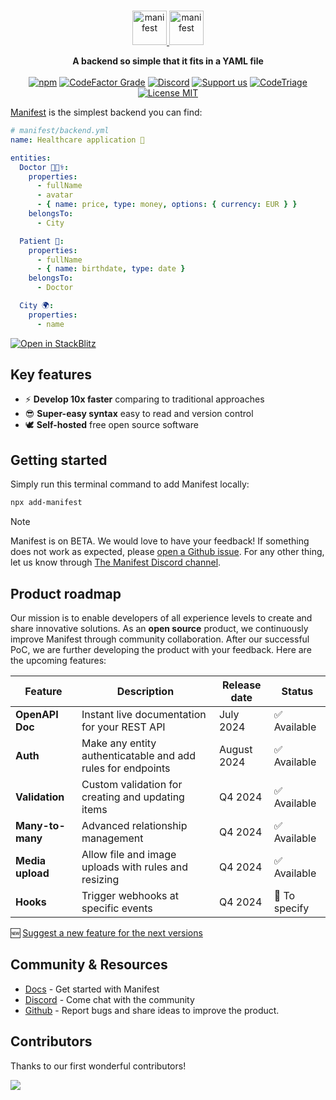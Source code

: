 <br>
<p align="center">
  <a href="https://manifest.build/#gh-light-mode-only">
    <img alt="manifest" src="https://manifest.build/assets/images/logo-transparent.svg" height="55px" alt="Manifest logo" title="Manifest - A backend so simple that it fits in a YAML file" />
  </a>
  <a href="https://manifest.build/#gh-dark-mode-only">
    <img alt="manifest" src="https://manifest.build/assets/images/logo-light.svg" height="55px" alt="Manifest logo" title="Manifest - A backend so simple that it fits in a YAML file" />
  </a>
</p>

<p align='center'>
<strong>A backend so simple that it fits in a YAML file</strong>
<br><br>
  <a href="https://www.npmjs.com/package/manifest" target="_blank"><img alt="npm" src="https://img.shields.io/npm/v/manifest"></a>
  <a href="https://www.codefactor.io/repository/github/mnfst/manifest" target="_blank"><img alt="CodeFactor Grade" src="https://img.shields.io/codefactor/grade/github/mnfst/manifest"></a>
  <a href="https://discord.com/invite/FepAked3W7" target="_blank"><img alt="Discord" src="https://img.shields.io/discord/1089907785178812499?label=discord"></a>
  <a href="https://opencollective.com/mnfst"  target="_blank"><img src="https://img.shields.io/badge/Support%20us-Open%20Collective-41B883.svg" alt="Support us"></a>
  <a href="https://www.codetriage.com/mnfst/manifest" target="_blank"><img alt="CodeTriage" src="https://www.codetriage.com/mnfst/manifest/badges/users.svg"></a>
  <a href="https://github.com/mnfst/manifest/blob/develop/LICENSE" target="_blank"><img alt="License MIT" src="https://img.shields.io/badge/licence-MIT-green"></a>
  <br>
</p>

[Manifest](https://manifest.build) is the simplest backend you can find:

```yaml
# manifest/backend.yml
name: Healthcare application 🏥

entities:
  Doctor 👩🏾‍⚕️:
    properties:
      - fullName
      - avatar
      - { name: price, type: money, options: { currency: EUR } }
    belongsTo:
      - City

  Patient 🤒:
    properties:
      - fullName
      - { name: birthdate, type: date }
    belongsTo:
      - Doctor

  City 🌍:
    properties:
      - name
```

<a href="https://stackblitz.com/fork/github/mnfst/manifest/tree/master/examples/main-demo?file=manifest/backend.yml" target="_blank"><img alt="Open in StackBlitz" src="https://developer.stackblitz.com/img/open_in_stackblitz.svg"></a>

## Key features

- ⚡ **Develop 10x faster** comparing to traditional approaches
- 😎 **Super-easy syntax** easy to read and version control
- 🕊️ **Self-hosted** free open source software

## Getting started

Simply run this terminal command to add Manifest locally:

```bash
npx add-manifest
```

> [!NOTE]  
> Manifest is on BETA. We would love to have your feedback! If something does not work as expected, please [open a Github issue](https://github.com/mnfst/manifest/issues/new/choose). For any other thing, let us know through [The Manifest Discord channel](https://discord.com/invite/FepAked3W7).

## Product roadmap

Our mission is to enable developers of all experience levels to create and share innovative solutions. As an **open source** product, we continuously improve Manifest through community collaboration. After our successful PoC, we are further developing the product with your feedback. Here are the upcoming features:

| Feature          | Description                                                 | Release date | Status        |
| ---------------- | ----------------------------------------------------------- | ------------ | ------------- |
| **OpenAPI Doc**  | Instant live documentation for your REST API                | July 2024    | ✅ Available  |
| **Auth**         | Make any entity authenticatable and add rules for endpoints | August 2024  | ✅ Available  |
| **Validation**   | Custom validation for creating and updating items           | Q4 2024      | ✅ Available  |
| **Many-to-many** | Advanced relationship management                            | Q4 2024      | ✅ Available  |
| **Media upload** | Allow file and image uploads with rules and resizing        | Q4 2024      | ✅ Available  |
| **Hooks**        | Trigger webhooks at specific events                         | Q4 2024      | 📝 To specify |

🆕 [Suggest a new feature for the next versions](https://github.com/mnfst/manifest/discussions/new?category=feature-request)

## Community & Resources

- [Docs](https://manifest.build/docs) - Get started with Manifest
- [Discord](https://discord.gg/FepAked3W7) - Come chat with the community
- [Github](https://github.com/mnfst/manifest/issues) - Report bugs and share ideas to improve the product.

## Contributors

Thanks to our first wonderful contributors!

<a href="https://github.com/mnfst/manifest/graphs/contributors">
  <img src="https://contrib.rocks/image?repo=mnfst/manifest" />
</a>
